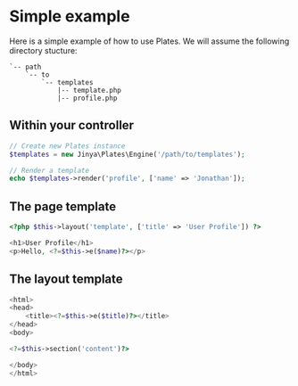 # Simple example

Here is a simple example of how to use Plates. We will assume the following directory stucture:

```
`-- path
    `-- to
        `-- templates
            |-- template.php
            |-- profile.php
```

## Within your controller

```php
// Create new Plates instance
$templates = new Jinya\Plates\Engine('/path/to/templates');

// Render a template
echo $templates->render('profile', ['name' => 'Jonathan']);
```

## The page template

```php title="profile.php"
<?php $this->layout('template', ['title' => 'User Profile']) ?>

<h1>User Profile</h1>
<p>Hello, <?=$this->e($name)?></p>
```

## The layout template

```php title="template.php"
<html>
<head>
    <title><?=$this->e($title)?></title>
</head>
<body>

<?=$this->section('content')?>

</body>
</html>
```